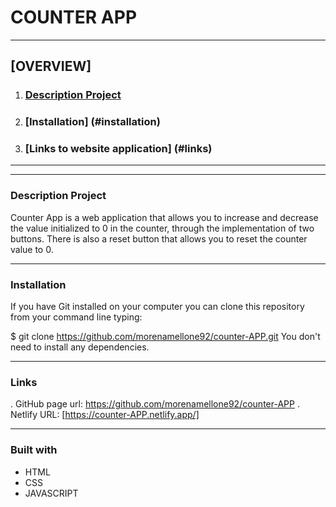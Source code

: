 # COUNTER APP
***
## [OVERVIEW]
1. ### [Description Project](#descriptionproject)
2. ### [Installation] (#installation)
3. ### [Links to website application] (#links)
***
***
### Description Project
Counter App is a web application that allows you to increase and decrease the value initialized to 0 in the counter, through the implementation of two buttons.
There is also a reset button that allows you to reset the counter value to 0.

***

### Installation
If you have Git installed on your computer you can clone this repository from your command line typing:

$ git clone https://github.com/morenamellone92/counter-APP.git
You don't need to install any dependencies.

***

### Links
. GitHub page url: https://github.com/morenamellone92/counter-APP
. Netlify URL: [https://counter-APP.netlify.app/]

***

### Built with
- HTML
- CSS
- JAVASCRIPT





